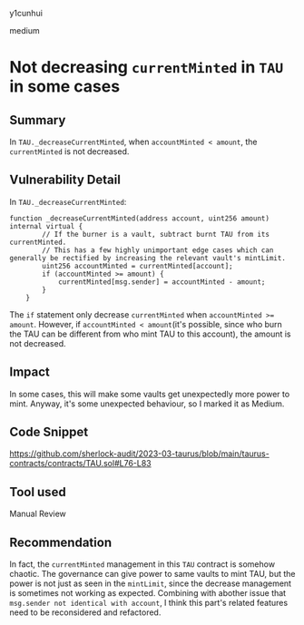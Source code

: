 y1cunhui

medium

# Not decreasing `currentMinted` in `TAU` in some cases

## Summary

In `TAU._decreaseCurrentMinted`, when `accountMinted < amount`, the `currentMinted` is not decreased.

## Vulnerability Detail

In `TAU._decreaseCurrentMinted`:
```solidity
function _decreaseCurrentMinted(address account, uint256 amount) internal virtual {
        // If the burner is a vault, subtract burnt TAU from its currentMinted.
        // This has a few highly unimportant edge cases which can generally be rectified by increasing the relevant vault's mintLimit.
        uint256 accountMinted = currentMinted[account];
        if (accountMinted >= amount) {
            currentMinted[msg.sender] = accountMinted - amount;
        }
    }
```

The `if` statement only decrease `currentMinted` when `accountMinted >= amount`. However, if `accountMinted < amount`(it's possible, since who burn the TAU can be different from who mint TAU to this account), the amount is not decreased.
## Impact


In some cases, this will make some vaults get unexpectedly more power to mint. Anyway, it's some unexpected behaviour, so I marked it as Medium.

## Code Snippet
https://github.com/sherlock-audit/2023-03-taurus/blob/main/taurus-contracts/contracts/TAU.sol#L76-L83
## Tool used

Manual Review

## Recommendation

In fact, the `currentMinted` management in this `TAU` contract is somehow chaotic. The governance can give power to same vaults to mint TAU, but the power is not just as seen in the `mintLimit`, since the decrease management is sometimes not working as expected. Combining with abother issue that `msg.sender not identical with account`, I think this part's related features need to be reconsidered and refactored.